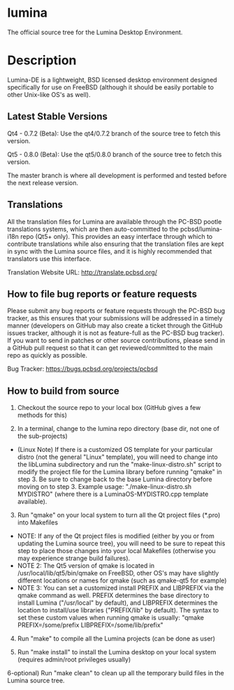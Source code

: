 lumina
======

The official source tree for the Lumina Desktop Environment.

Description
=====

Lumina-DE is a lightweight, BSD licensed desktop environment designed specifically for use on FreeBSD (although it should be easily portable to other Unix-like OS's as well).

Latest Stable Versions
----
Qt4 - 0.7.2 (Beta): Use the qt4/0.7.2 branch of the source tree to fetch this version.

Qt5 - 0.8.0 (Beta): Use the qt5/0.8.0 branch of the source tree to fetch this version.

The master branch is where all development is performed and tested before the next release version.

Translations
----
All the translation files for Lumina are available through the PC-BSD pootle translations systems, which are then auto-committed to the pcbsd/lumina-i18n repo (Qt5+ only). This provides an easy interface through which to contribute translations while also ensuring that the translation files are kept in sync with the Lumina source files, and it is highly recommended that translators use this interface.

Translation Website URL: http://translate.pcbsd.org/

How to file bug reports or feature requests
----
Please submit any bug reports or feature requests through the PC-BSD bug tracker, as this ensures that your submissions will be addressed in a timely manner (developers on GitHub may also create a ticket through the GitHub issues tracker, although it is not as feature-full as the PC-BSD bug tracker). If you want to send in patches or other source contributions, please send in a GitHub pull request so that it can get reviewed/committed to the main repo as quickly as possible.

Bug Tracker: https://bugs.pcbsd.org/projects/pcbsd

How to build from source
----
1) Checkout the source repo to your local box (GitHub gives a few methods for this)

2) In a terminal, change to the lumina repo directory (base dir, not one of the sub-projects)
 - (Linux Note) If there is a customized OS template for your particular distro (not the general "Linux" template), you will need to change into the libLumina subdirectory and run the "make-linux-distro.sh" script to modify the project file for the Lumina library before running "qmake" in step 3. Be sure to change back to the base Lumina directory before moving on to step 3.
Example usage: "./make-linux-distro.sh MYDISTRO" (where there is a LuminaOS-MYDISTRO.cpp template available).

3) Run "qmake" on your local system to turn all the Qt project files (*.pro) into Makefiles
 - NOTE: If any of the Qt project files is modified (either by you or from updating the Lumina source tree), you will need to be sure to repeat this step to place those changes into your local Makefiles (otherwise you may experience strange build failures).
 - NOTE 2: The Qt5 version of qmake is located in /usr/local/lib/qt5/bin/qmake on FreeBSD, other OS's may have slightly different locations or names for qmake (such as qmake-qt5 for example)
 - NOTE 3: You can set a customized install PREFIX and LIBPREFIX via the qmake command as well. PREFIX determines the base directory to install Lumina ("/usr/local" by default), and LIBPREFIX determines the location to install/use libraries ("PREFIX/lib" by default). The syntax to set these custom values when running qmake is usually: "qmake PREFIX=/some/prefix LIBPREFIX=/some/lib/prefix"

4) Run "make" to compile all the Lumina projects (can be done as user)

5) Run "make install" to install the Lumina desktop on your local system (requires admin/root privileges usually)

6-optional) Run "make clean" to clean up all the temporary build files in the Lumina source tree.

